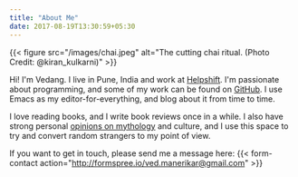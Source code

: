 ```yaml
---
title: "About Me"
date: 2017-08-19T13:30:59+05:30
---
```


{{< figure src="/images/chai.jpeg" alt="The cutting chai ritual. (Photo Credit: @kiran_kulkarni)" >}}

Hi! I'm Vedang. I live in Pune, India and work at
[Helpshift](https://helpshift.com). I'm passionate about programming,
and some of my work can be found on
[GitHub](https://github.com/vedang). I use Emacs as my
editor-for-everything, and blog about it from time to time.

I love reading books, and I write book reviews once in a while. I also
have strong personal
[opinions on mythology](https://vedang.me/tags/mythology/) and
culture, and I use this space to try and convert random strangers to
my point of view.

If you want to get in touch, please send me a message here:
{{< form-contact action="http://formspree.io/ved.manerikar@gmail.com" >}}
